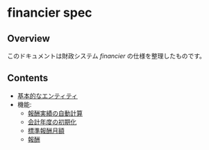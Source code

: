 # financier spec

## Overview

このドキュメントは財政システム _financier_ の仕様を整理したものです。

## Contents

- [基本的なエンティティ](./fundamental_entities.md)
- 機能:
  - [報酬実績の自動計算](./automated_income_calculation.md)
  - [会計年度の初期化](./financial_year_initialization.md)
  - [標準報酬月額](./standard_income.md)
  - [報酬](./income.md)
